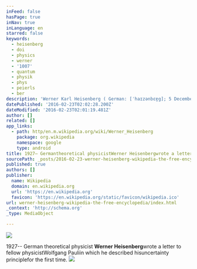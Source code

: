 ```yaml
---
inFeed: false
hasPage: true
inNav: true
inLanguage: en
starred: false
keywords:
  - heisenberg
  - doi
  - physics
  - werner
  - '1007'
  - quantum
  - physik
  - phys
  - peierls
  - ber
description: 'Werner Karl Heisenberg ( German: [ˈhaɪzənbɛɐ̯g]; 5 December 1901 - 1 February 1976) was a German theoretical physicist and one of the key pioneers of quantum mechanics. He published his work in 1925 in a breakthrough paper. In the subsequent series of papers with Max Born and Pascual Jordan, during the same year, this matrix formulation of quantum mechanics was substantially elaborated.'
datePublished: '2016-02-23T02:02:28.200Z'
dateModified: '2016-02-23T02:01:19.481Z'
author: []
related: []
app_links:
  - path: http/en.m.wikipedia.org/wiki/Werner_Heisenberg
    package: org.wikipedia
    namespace: google
    type: android
title: 1927– Germantheoretical physicistWerner Heisenbergwrote a letter to fellow physicistWolfgang Pauliin which he described hisuncertainty principlefor the first time.
sourcePath: _posts/2016-02-23-werner-heisenberg-wikipedia-the-free-encyclopedia.md
published: true
authors: []
publisher:
  name: Wikipedia
  domain: en.wikipedia.org
  url: 'https://en.wikipedia.org'
  favicon: 'https://en.wikipedia.org/static/favicon/wikipedia.ico'
url: werner-heisenberg-wikipedia-the-free-encyclopedia/index.html
_context: 'http://schema.org'
_type: MediaObject

---
```

![](https://the-grid-user-content.s3-us-west-2.amazonaws.com/2e90c43a-0588-48f8-aed6-b624404cf164.jpg)

1927-- German theoretical physicist **Werner Heisenberg**wrote a letter to fellow physicistWolfgang Pauliin which he described hisuncertainty principlefor the first time.
![](https://the-grid-user-content.s3-us-west-2.amazonaws.com/e318720b-c168-4982-a9ca-982453b35343.jpg)